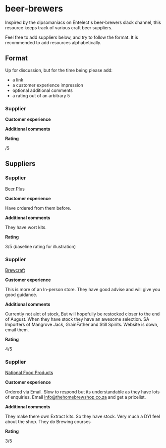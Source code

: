 # beer-brewers

Inspired by the dipsomaniacs on Entelect's beer-brewers slack channel, this resource keeps track of various craft beer suppliers.

Feel free to add suppliers below, and try to follow the format. It is recommended to add resources alphabetically.

## Format
Up for discussion, but for the time being please add:

 - a link
 - a customer experience impression
 - optional additional comments
 - a rating out of an arbitrary 5

### Supplier
[]()

**Customer experience**

**Additional comments**

**Rating**

/5

## Suppliers
### Supplier
[Beer Plus](https://www.beerplus.co.za/)

**Customer experience**

Have ordered from them before.

**Additional comments**

They have wort kits.

**Rating**

3/5 (baseline rating for illustration)

### Supplier
[Brewcraft](https://www.brewcraft.co.za/)

**Customer experience**

This is more of an In-person store. 
They have good advise and will give you good guidance.

**Additional comments**

Currently not alot of stock, But will hopefully be restocked closer to the end of August.
When they have stock they have an awesome selection.
SA Importers of Mangrove Jack, GrainFather and Still Spirits.
Website is down, email them.

**Rating**

4/5

### Supplier
[National Food Products](http://thehomebrewshop.co.za/)

**Customer experience**

Ordered via Email. 
Slow to respond but its understandable as they have lots of enquiries.
Email info@thehomebrewshop.co.za and get a pricelist.

**Additional comments**

They make there own Extract kits. So they have stock.
Very much a DYI feel about the shop.
They do Brewing courses

**Rating**

3/5
